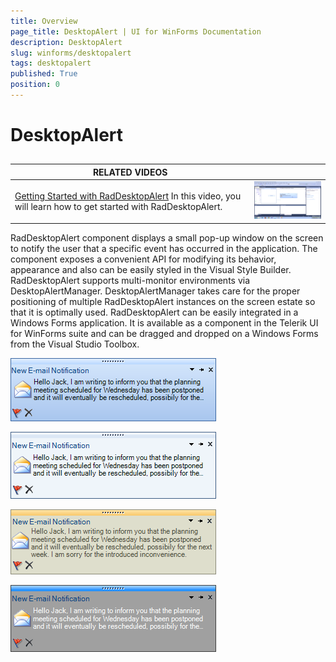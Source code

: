 ```yaml
---
title: Overview
page_title: DesktopAlert | UI for WinForms Documentation
description: DesktopAlert
slug: winforms/desktopalert
tags: desktopalert
published: True
position: 0
---
```


# DesktopAlert
 
## 


| RELATED VIDEOS |  |
| ------ | ------ |
|[Getting Started with RadDesktopAlert](http://tv.telerik.com/watch/winforms/getting-started-with-raddesktopalert) In this video, you will learn how to get started with RadDesktopAlert.|![desktopalert-overview 001](images/desktopalert-overview001.png)|

RadDesktopAlert component displays a small pop-up window on the screen to notify the user that a specific event has occurred in the application. The component exposes a convenient API for modifying its behavior, appearance and also can be easily styled in the Visual Style Builder. RadDesktopAlert supports multi-monitor environments via DesktopAlertManager. DesktopAlertManager takes care for the proper positioning of multiple RadDesktopAlert instances on the screen estate so that it is optimally used. RadDesktopAlert can be easily integrated in a Windows Forms application. It is available as a component in the Telerik UI for WinForms suite and can be dragged and dropped on a Windows Forms from the Visual Studio Toolbox.

![desktopalert-overview 002](images/desktopalert-overview002.png)

![desktopalert-overview 003](images/desktopalert-overview003.png)

![desktopalert-overview 004](images/desktopalert-overview004.png)

![desktopalert-overview 005](images/desktopalert-overview005.png)
